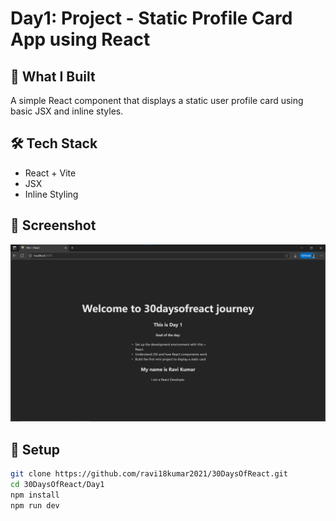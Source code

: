 # Day1: Project - Static Profile Card App using React

## 🚀 What I Built
A simple React component that displays a static user profile card using basic JSX and inline styles.

## 🛠️ Tech Stack
- React + Vite
- JSX
- Inline Styling

## 📸 Screenshot
![Profile Card Screenshot](./screenshot.png)

## 📂 Setup
```bash
git clone https://github.com/ravi18kumar2021/30DaysOfReact.git
cd 30DaysOfReact/Day1
npm install
npm run dev